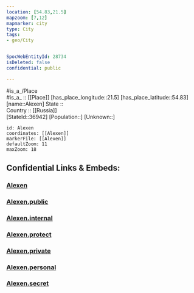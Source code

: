 ```yaml
---
location: [54.83,21.5] 
mapzoom: [7,12] 
mapmarker: city 
type: City
tags:
- geo/City


SpocWebEntityId: 28734
isDeleted: false
confidential: public

---
```

#is_a_/Place  
#is_a_ :: [[Place]] 
[has_place_longitude::21.5] 
[has_place_latitude::54.83] 
[name::Alexen] 
State ::  
Country :: [[Russia]]  
[StateId::36942] 
[Population::] 
[Unknown::] 


```leaflet
id: Alexen
coordinates: [[Alexen]] 
markerFile: [[Alexen]] 
defaultZoom: 11 
maxZoom: 18
```


## Confidential Links & Embeds: 

### [Alexen](/_Standards/Earth/Continent/Europe/Europe~East/Russia/Russia~NorthWest/Kaliningrad~Oblast/City/Alexen.md) 

### [Alexen.public](/_public/Earth/Continent/Europe/Europe~East/Russia/Russia~NorthWest/Kaliningrad~Oblast/City/Alexen.public.md) 

### [Alexen.internal](/_internal/Earth/Continent/Europe/Europe~East/Russia/Russia~NorthWest/Kaliningrad~Oblast/City/Alexen.internal.md) 

### [Alexen.protect](/_protect/Earth/Continent/Europe/Europe~East/Russia/Russia~NorthWest/Kaliningrad~Oblast/City/Alexen.protect.md) 

### [Alexen.private](/_private/Earth/Continent/Europe/Europe~East/Russia/Russia~NorthWest/Kaliningrad~Oblast/City/Alexen.private.md) 

### [Alexen.personal](/_personal/Earth/Continent/Europe/Europe~East/Russia/Russia~NorthWest/Kaliningrad~Oblast/City/Alexen.personal.md) 

### [Alexen.secret](/_secret/Earth/Continent/Europe/Europe~East/Russia/Russia~NorthWest/Kaliningrad~Oblast/City/Alexen.secret.md)

